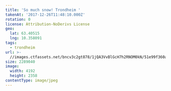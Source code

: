 ```yaml
---
title: 'So much snow! Trondheim '
takenAt: '2017-12-26T11:48:10.000Z'
rotation: 0
license: Attribution-NoDerivs License
geo:
  lat: 63.40515
  lng: 10.358091
tags:
  - trondheim
url: >-
  //images.ctfassets.net/bncv3c2gt878/1jQA3VvBlGcH7h2RNOM0kN/51e99f360ad92b1f40ff87d8584ed6b4/so-much-snow-trondheim_27533499159_o
size: 2289040
image:
  width: 4192
  height: 2358
contentType: image/jpeg
---
```


